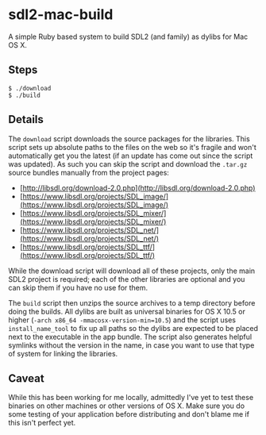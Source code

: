 # sdl2-mac-build

A simple Ruby based system to build SDL2 (and family) as dylibs for Mac OS X.

## Steps

    $ ./download
    $ ./build

## Details

The `download` script downloads the source packages for the libraries. This script sets up absolute paths to the files on the web so it's fragile and won't automatically get you the latest (if an update has come out since the script was updated). As such you can skip the script and download the `.tar.gz` source bundles manually from the project pages:

- [http://libsdl.org/download-2.0.php](http://libsdl.org/download-2.0.php)
- [https://www.libsdl.org/projects/SDL_image/](https://www.libsdl.org/projects/SDL_image/)
- [https://www.libsdl.org/projects/SDL_mixer/](https://www.libsdl.org/projects/SDL_mixer/)
- [https://www.libsdl.org/projects/SDL_net/](https://www.libsdl.org/projects/SDL_net/)
- [https://www.libsdl.org/projects/SDL_ttf/](https://www.libsdl.org/projects/SDL_ttf/)

While the download script will download all of these projects, only the main SDL2 project is required; each of the other libraries are optional and you can skip them if you have no use for them.

The `build` script then unzips the source archives to a temp directory before doing the builds. All dylibs are built as universal binaries for OS X 10.5 or higher (`-arch x86_64 -mmacosx-version-min=10.5`) and the script uses `install_name_tool` to fix up all paths so the dylibs are expected to be placed next to the executable in the app bundle. The script also generates helpful symlinks without the version in the name, in case you want to use that type of system for linking the libraries.

## Caveat

While this has been working for me locally, admittedly I've yet to test these binaries on other machines or other versions of OS X. Make sure you do some testing of your application before distributing and don't blame me if this isn't perfect yet.
